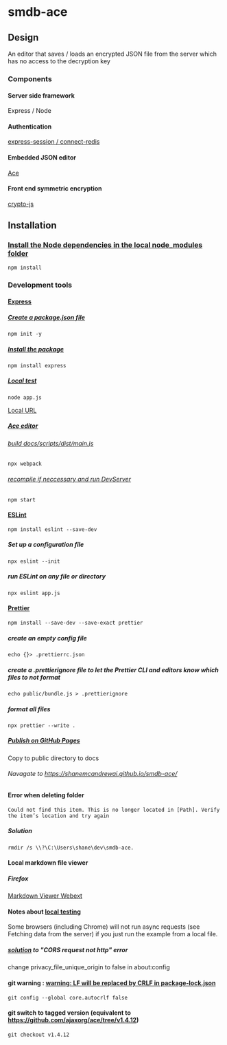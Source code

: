# smdb-ace

## Design

An editor that saves / loads an encrypted JSON file from the server which has no access to the decryption key

### Components

#### Server side framework

Express / Node

#### Authentication

[express-session / connect-redis](https://github.com/expressjs/session#compatible-session-stores)

#### Embedded JSON editor

[Ace](https://ace.c9.io)

#### Front end symmetric encryption

[crypto-js](https://github.com/brix/crypto-js)

## Installation

### [Install the Node dependencies in the local node_modules folder](https://docs.npmjs.com/cli/v6/commands/npm-install)

    npm install

### Development tools

#### [Express](https://expressjs.com/en/starter/installing.html)

##### [Create a package.json file](https://docs.npmjs.com/cli/v6/commands/npm-init)

    npm init -y

##### [Install the package](https://docs.npmjs.com/cli/v6/commands/npm-install)

    npm install express

##### [Local test](https://nodejs.org/en/docs/guides/getting-started-guide/)

    node app.js

[Local URL](http://localhost:3000)

##### [Ace editor](https://ace.c9.io)

###### [build docs/scripts/dist/main.js ](https://webpack.js.org/guides/getting-started/#using-a-configuration)

    npx webpack
	
###### [recompile if neccessary and run DevServer ](https://webpack.js.org/guides/development/#using-webpack-dev-server)

    npm start

#### [ESLint](https://eslint.org/docs/user-guide/getting-started)

    npm install eslint --save-dev

##### Set up a configuration file

    npx eslint --init

##### run ESLint on any file or directory

    npx eslint app.js

#### [Prettier](https://prettier.io/docs/en/install.html)

    npm install --save-dev --save-exact prettier

##### create an empty config file

    echo {}> .prettierrc.json

##### create a .prettierignore file to let the Prettier CLI and editors know which files to not format

    echo public/bundle.js > .prettierignore

##### format all files

    npx prettier --write .

##### [Publish on GitHub Pages](https://docs.github.com/en/pages/getting-started-with-github-pages/configuring-a-publishing-source-for-your-github-pages-site)

Copy to public directory to docs

###### Navagate to https://shanemcandrewai.github.io/smdb-ace/

#### Error when deleting folder

    Could not find this item. This is no longer located in [Path]. Verify the item’s location and try again

##### Solution

    rmdir /s \\?\C:\Users\shane\dev\smdb-ace.

#### Local markdown file viewer

##### Firefox

[Markdown Viewer Webext](https://addons.mozilla.org/en-US/firefox/addon/markdown-viewer-webext)

#### Notes about [local testing](https://developer.mozilla.org/en-US/docs/Learn/Common_questions/set_up_a_local_testing_server)

Some browsers (including Chrome) will not run async requests (see Fetching data from the server) if you just run the example from a local file.

##### [solution](https://support.mozilla.org/en-US/questions/1264280) to "CORS request not http" error

change privacy_file_unique_origin to false in about:config

#### git warning : [warning: LF will be replaced by CRLF in package-lock.json](https://git-scm.com/docs/git-config#Documentation/git-config.txt-coreautocrlf)

    git config --global core.autocrlf false

#### git switch to tagged version (equivalent to https://github.com/ajaxorg/ace/tree/v1.4.12)

    git checkout v1.4.12
